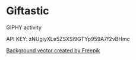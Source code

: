 # Giftastic
GIPHY activity

 API KEY:
 zNUgiyXLe5ZSXSi9GTYp959A7f2vBHmc

 <a href="https://www.freepik.com/free-photos-vectors/background">Background vector created by Freepik</a>
